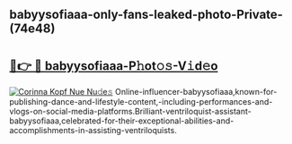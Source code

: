 ## babyysofiaaa-only-fans​-leaked-photo​-Private-(74e48)


# <h2><a href="https://mediaupload.pro?title=babyysofiaaa&ref=git">🔗👉 🔴 babyysofiaaa-P𝚑ot𝚘𝚜-V𝚒d𝚎o</a></h2>

[![Corinna Kopf Nue Nu𝚍e𝚜](https://i.imgur.com/0qMVB7G.gif)](https://mediaupload.pro?title=babyysofiaaa&ref=git)
Online-influencer-babyysofiaaa,known-for-publishing-dance-and-lifestyle-content,-including-performances-and-vlogs-on-social-media-platforms.Brilliant-ventriloquist-assistant-babyysofiaaa,celebrated-for-their-exceptional-abilities-and-accomplishments-in-assisting-ventriloquists.  